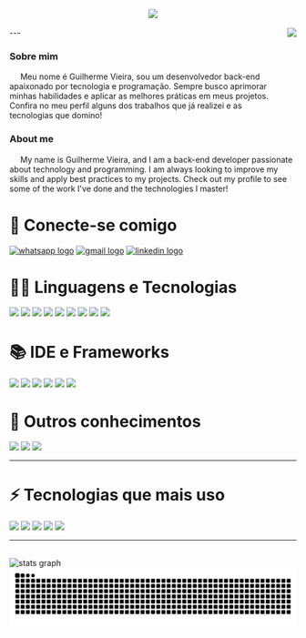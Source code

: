 <p align="center">
  <img src="https://readme-typing-svg.herokuapp.com?font=Consolas&weight=700&size=35&pause=1000&color=F7F7F7&width=435&lines=%F0%9F%91%8B+Ol%C3%A1!+Seja+bem+vindo" />
</p>
---
<img align="right" height="200" src="https://steamuserimages-a.akamaihd.net/ugc/1631947648964785474/81CBA15178466DD47195A239232202E78987B714/?imw=637&imh=358&ima=fit&impolicy=Letterbox&imcolor=%23000000&letterbox=true"  />

### Sobre mim
<p align="left"><img width="15" height="15" loading="lazy" src="https://upload.wikimedia.org/wikipedia/commons/thumb/4/4a/Brazilian_flag_icon_round.svg/512px-Brazilian_flag_icon_round.svg.png?20180509193906" /> Meu nome é Guilherme Vieira, sou um desenvolvedor back-end apaixonado por tecnologia e programação. Sempre busco aprimorar minhas habilidades e aplicar as melhores práticas em meus projetos. Confira no meu perfil alguns dos trabalhos que já realizei e as tecnologias que domino!</p>

### About me
<p align="left"><img width="15" height="15" loading="lazy" src="https://upload.wikimedia.org/wikipedia/commons/thumb/8/88/United-states_flag_icon_round.svg/512px-United-states_flag_icon_round.svg.png" /> My name is Guilherme Vieira, and I am a back-end developer passionate about technology and programming. I am always looking to improve my skills and apply best practices to my projects. Check out my profile to see some of the work I've done and the technologies I master!</p>

<div>
  
#  📲 Conecte-se comigo 

<a href="https://wa.me/5577999826840?text=Ol%C3%A1!"><img src="https://img.shields.io/static/v1?message=Whatsapp&logo=whatsapp&label=&color=25D366&logoColor=white&labelColor=&style=for-the-badge" height="35" alt="whatsapp logo"  /></a>
<a href="gv524003@gmail.com"><img src="https://img.shields.io/static/v1?message=Gmail&logo=gmail&label=&color=D14836&logoColor=white&labelColor=&style=for-the-badge" height="35" alt="gmail logo"  /></a>
<a href="https://www.linkedin.com/in/guilherme-vieira-0a3902322/"><img src="https://img.shields.io/static/v1?message=LinkedIn&logo=linkedin&label=&color=0077B5&logoColor=white&labelColor=&style=for-the-badge" height="35" alt="linkedin logo"  /></a>
</div>

###

<div>
  
#  👨‍💻 Linguagens e Tecnologias
  
<img src="https://img.shields.io/badge/HTML5-E34F26?style=for-the-badge&logo=html5&logoColor=white" height="35"  />
<img src="https://img.shields.io/badge/CSS3-1572B6?style=for-the-badge&logo=css3&logoColor=white" height="35"  />
<img src="https://img.shields.io/badge/JavaScript-F7DF1E?style=for-the-badge&logo=javascript&logoColor=black" height="35" />
<img src="https://img.shields.io/badge/Java-ED8B00?style=for-the-badge&logo=openjdk&logoColor=white" height="35" />
<img src="https://img.shields.io/badge/PostgreSQL-316192?style=for-the-badge&logo=postgresql&logoColor=white" height="35"  />
<img src="https://img.shields.io/badge/mysql-4479A1.svg?style=for-the-badge&logo=mysql&logoColor=white" height="35"  />
<img src="https://img.shields.io/badge/git-%23F05033.svg?style=for-the-badge&logo=git&logoColor=white" height="35" />
<img src="https://img.shields.io/badge/Spring_Boot-6DB33F?style=for-the-badge&logo=spring&logoColor=white" height="35" />
<img src="https://img.shields.io/badge/Postman-FF6C37?style=for-the-badge&logo=postman&logoColor=white" height="35" />
  
</div>
  
<div>
  
#  📚 IDE e Frameworks
  
<img src="https://img.shields.io/badge/Overleaf-47A141?style=for-the-badge&logo=Overleaf&logoColor=white" height="35"  />
<img src="https://img.shields.io/badge/Visual_Studio_Code-0078D4?style=for-the-badge&logo=visual%20studio%20code&logoColor=white" height="35" />
<img src="https://img.shields.io/badge/Notion-000000?style=for-the-badge&logo=notion&logoColor=white" height="35" />
<img src="https://img.shields.io/badge/Eclipse-2C2255?style=for-the-badge&logo=eclipse&logoColor=white" height="35" />
<img src="https://img.shields.io/badge/IntelliJ_IDEA-000000?style=for-the-badge&logo=intellij-idea&logoColor=white" height="35" />
<img src="https://img.shields.io/badge/Figma-F24E1E?style=for-the-badge&logo=figma&logoColor=white" height="35" />
</div>

<div>
  
#  🧠 Outros conhecimentos
  
<img src="https://img.shields.io/badge/Excel-217346?style=for-the-badge&logo=microsoft-excel&logoColor=white" height="35"  />
<img src="https://img.shields.io/badge/Microsoft_Word-2B579A?style=for-the-badge&logo=microsoft-word&logoColor=white" height="35"  />
<img src="https://img.shields.io/badge/Microsoft_PowerPoint-B7472A?style=for-the-badge&logo=microsoft-powerpoint&logoColor=white" height="35"  />

</div>

---

<div>
  
#  ⚡ Tecnologias que mais uso

<img src="https://img.shields.io/badge/Java-ED8B00?style=for-the-badge&logo=openjdk&logoColor=white" height="35" />
<img src="https://img.shields.io/badge/Spring_Boot-6DB33F?style=for-the-badge&logo=spring&logoColor=white" height="35" />
<img src="https://img.shields.io/badge/Postman-FF6C37?style=for-the-badge&logo=postman&logoColor=white" height="35" />
<img src="https://img.shields.io/badge/PostgreSQL-316192?style=for-the-badge&logo=postgresql&logoColor=white" height="35" />
<img src="https://img.shields.io/badge/JavaScript-F7DF1E?style=for-the-badge&logo=javascript&logoColor=black" height="35" />

</div>

---

<br>
<div align="left">
  <img src="https://github-readme-stats.vercel.app/api?username=Guilherme-Vieira-Dev&hide_title=false&hide_rank=false&show_icons=true&include_all_commits=true&count_private=true&disable_animations=false&theme=tokyonight&locale=en&hide_border=false" height="180" alt="stats graph" />
  
</div>

<picture>
  <source
    media="(prefers-color-scheme: dark)"
    srcset="https://raw.githubusercontent.com/RecheEduardo/RecheEduardo/output/github-contribution-grid-snake-dark.svg"
  />
  <source
    media="(prefers-color-scheme: light)"
    srcset="https://raw.githubusercontent.com/RecheEduardo/RecheEduardo/output/github-contribution-grid-snake.svg"
  />
  <img
    alt="github contribution grid snake animation"
    src="https://raw.githubusercontent.com/RecheEduardo/RecheEduardo/output/github-contribution-grid-snake.svg"
  />
</picture>
